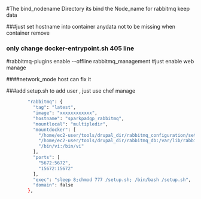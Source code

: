 #The bind_nodename Directory  its  bind the Node_name for rabbitmq keep data

###just set hostname  into  container  anydata not to be missing when container  remove

### only change  docker-entrypoint.sh 405 line
#rabbitmq-plugins enable --offline rabbitmq_management
#just enable web manage

####network_mode  host  can fix it 

###add setup.sh to add user  , just use chef manage
```bash
        "rabbitmq": {
          "tag": "latest",
          "image": "xxxxxxxxxxxx",
          "hostname": "sparkpadgp_rabbitmq",
          "mountlocal": "multipledir",
          "mountdocker": [
            "/home/ec2-user/tools/drupal_dir/rabbitmq_configuration/setup.sh:/setup.sh",
            "/home/ec2-user/tools/drupal_dir/rabbitmq_db:/var/lib/rabbitmq",
            "/bin/vi:/bin/vi"
          ],
          "ports": [
            "5672:5672",
            "15672:15672"
          ],
          "exec": "sleep 8;chmod 777 /setup.sh; /bin/bash /setup.sh",
          "domain": false
        },
```